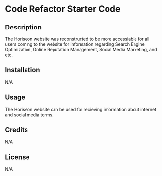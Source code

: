 # Code Refactor Starter Code

## Description

The Horiseon website was reconstructed to be more accessiable for all users coming to the website for information regarding Search Engine Optimization, Online Reputation Management, Social Media Marketing, and etc.

## Installation

N/A

## Usage

The Horiseon website can be used for recieving information about internet and social media terms.

## Credits

N/A

## License

N/A
